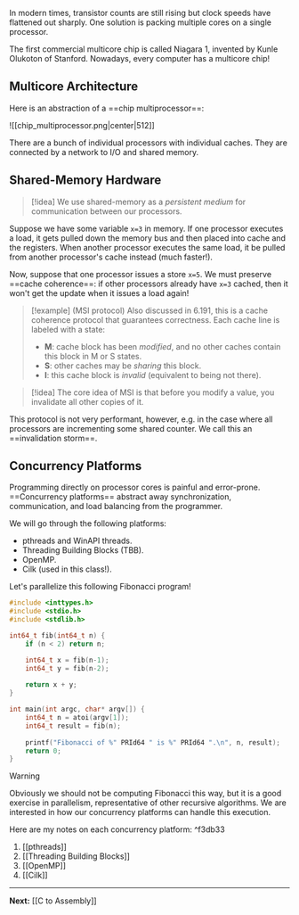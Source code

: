 In modern times, transistor counts are still rising but clock speeds have flattened out sharply. One solution is packing multiple cores on a single processor.

The first commercial multicore chip is called Niagara 1, invented by Kunle Olukoton of Stanford. Nowadays, every computer has a multicore chip!

## Multicore Architecture

Here is an abstraction of a ==chip multiprocessor==:

![[chip_multiprocessor.png|center|512]]

There are a bunch of individual processors with individual caches. They are connected by a network to I/O and shared memory.

## Shared-Memory Hardware

> [!idea]
> We use shared-memory as a *persistent medium* for communication between our processors.

Suppose we have some variable `x=3` in memory. If one processor executes a load, it gets pulled down the memory bus and then placed into cache and the registers. When another processor executes the same load, it be pulled from another processor's cache instead (much faster!).

Now, suppose that one processor issues a store `x=5`. We must preserve ==cache coherence==: if other processors already have `x=3` cached, then it won't get the update when it issues a load again!

> [!example] (MSI protocol)
> Also discussed in 6.191, this is a cache coherence protocol that guarantees correctness. Each cache line is labeled with a state:
> 
> * **M**: cache block has been *modified*, and no other caches contain this block in M or S states.
> * **S**: other caches may be *sharing* this block.
> * **I**: this cache block is *invalid* (equivalent to being not there).
>

> [!idea]
> The core idea of MSI is that before you modify a value, you invalidate all other copies of it.

This protocol is not very performant, however, e.g. in the case where all processors are incrementing some shared counter. We call this an ==invalidation storm==. 

## Concurrency Platforms

Programming directly on processor cores is painful and error-prone. ==Concurrency platforms== abstract away synchronization, communication, and load balancing from the programmer. 

We will go through the following platforms:

* pthreads and WinAPI threads.
* Threading Building Blocks (TBB).
* OpenMP.
* Cilk (used in this class!).

Let's parallelize this following Fibonacci program!

```c
#include <inttypes.h>
#include <stdio.h>
#include <stdlib.h>

int64_t fib(int64_t n) {
	if (n < 2) return n;

	int64_t x = fib(n-1);
	int64_t y = fib(n-2);
	
	return x + y;
}

int main(int argc, char* argv[]) {
	int64_t n = atoi(argv[1]);
	int64_t result = fib(n);
	
	printf("Fibonacci of %" PRId64 " is %" PRId64 ".\n", n, result);
	return 0;
}
```

> [!warning]
> Obviously we should not be computing Fibonacci this way, but it is a good exercise in parallelism, representative of other recursive algorithms. We are interested in how our concurrency platforms can handle this execution.

Here are my notes on each concurrency platform: ^f3db33

1. [[pthreads]]
2. [[Threading Building Blocks]]
3. [[OpenMP]]
4. [[Cilk]]

---

**Next:** [[C to Assembly]]